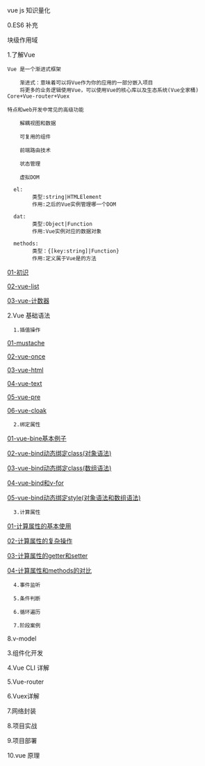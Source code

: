vue js 知识量化


0.ES6 补充
 
块级作用域 






1.了解Vue

	Vue 是一个渐进式框架
	
		渐进式：意味着可以将Vue作为你的应用的一部分嵌入项目
		将更多的业务逻辑使用Vue，可以使用Vue的核心库以及生态系统(Vue全家桶) Core+Vue-router+Vuex
		
	特点和web开发中常见的高级功能
	
		解耦视图和数据
		
		可复用的组件
		
		前端路由技术
		
		状态管理
		
		虚拟DOM
    
      el: 
            类型:string|HTMLElement
            作用:之后的Vue实例管理哪一个DOM
      
      dat: 
            类型:Object|Function
            作用:Vue实例对应的数据对象
          
      methods: 
            类型：{[key:string]|Function}
            作用:定义属于Vue是的方法
        
  
[01-初识](https://github.com/Crystal-LDJ/frontEndNotes/blob/master/learnVue/01-%E5%88%9D%E8%AF%86/%E5%88%9D%E8%AF%86.html)

[02-vue-list](https://github.com/Crystal-LDJ/frontEndNotes/blob/master/learnVue/01-%E5%88%9D%E8%AF%86/vue-list.html)

[03-vue-计数器](https://github.com/Crystal-LDJ/frontEndNotes/blob/master/learnVue/01-%E5%88%9D%E8%AF%86/vue-%E8%AE%A1%E6%95%B0%E5%99%A8.html)

2.Vue 基础语法
  
      1.插值操作
      
   [01-mustache](https://github.com/Crystal-LDJ/frontEndNotes/blob/master/learnVue/02-%E6%8F%92%E5%80%BC%E6%93%8D%E4%BD%9C/01-mustache.html)

   [02-vue-once](https://github.com/Crystal-LDJ/frontEndNotes/blob/master/learnVue/02-%E6%8F%92%E5%80%BC%E6%93%8D%E4%BD%9C/02-v-once.html)

   [03-vue-html](https://github.com/Crystal-LDJ/frontEndNotes/blob/master/learnVue/02-%E6%8F%92%E5%80%BC%E6%93%8D%E4%BD%9C/03-v-html.html)

   [04-vue-text](https://github.com/Crystal-LDJ/frontEndNotes/blob/master/learnVue/02-%E6%8F%92%E5%80%BC%E6%93%8D%E4%BD%9C/04-v-text.html)

   [05-vue-pre](https://github.com/Crystal-LDJ/frontEndNotes/blob/master/learnVue/02-%E6%8F%92%E5%80%BC%E6%93%8D%E4%BD%9C/05-v-pre.html)

   [06-vue-cloak](https://github.com/Crystal-LDJ/frontEndNotes/blob/master/learnVue/02-%E6%8F%92%E5%80%BC%E6%93%8D%E4%BD%9C/06-v-cloak.html)
      
      
      2.绑定属性
 
   [01-vue-bine基本例子](https://github.com/Crystal-LDJ/frontEndNotes/blob/master/learnVue/03-v-bind%E7%BB%91%E5%AE%9A%E5%B1%9E%E6%80%A7/01-v-bind%E5%9F%BA%E6%9C%AC%E4%BE%8B%E5%AD%90.html)
   
   [02-vue-bind动态绑定class(对象语法)](https://github.com/Crystal-LDJ/frontEndNotes/blob/master/learnVue/03-v-bind%E7%BB%91%E5%AE%9A%E5%B1%9E%E6%80%A7/02-v-bind%E5%8A%A8%E6%80%81%E7%BB%91%E5%AE%9Aclass(%E5%AF%B9%E8%B1%A1%E8%AF%AD%E6%B3%95).html)
   
   [03-vue-bind动态绑定class(数组语法)](https://github.com/Crystal-LDJ/frontEndNotes/blob/master/learnVue/03-v-bind%E7%BB%91%E5%AE%9A%E5%B1%9E%E6%80%A7/03-v-bind%E5%8A%A8%E6%80%81%E7%BB%91%E5%AE%9Aclass(%E6%95%B0%E7%BB%84%E8%AF%AD%E6%B3%95).html)
   
   [04-vue-bind和v-for](https://github.com/Crystal-LDJ/frontEndNotes/blob/master/learnVue/03-v-bind%E7%BB%91%E5%AE%9A%E5%B1%9E%E6%80%A7/04-v-bind%E5%92%8Cv-for.html)
   
   [05-vue-bind动态绑定style(对象语法和数组语法)](https://github.com/Crystal-LDJ/frontEndNotes/blob/master/learnVue/03-v-bind%E7%BB%91%E5%AE%9A%E5%B1%9E%E6%80%A7/05-v-bind%E5%8A%A8%E6%80%81%E7%BB%91%E5%AE%9Astyle(%E5%AF%B9%E8%B1%A1%E8%AF%AD%E6%B3%95%E5%92%8C%E6%95%B0%E7%BB%84%E8%AF%AD%E6%B3%95).html)
   
      
      3.计算属性
	  
   [01-计算属性的基本使用](https://github.com/Crystal-LDJ/frontEndNotes/blob/master/learnVue/04-%E8%AE%A1%E7%AE%97%E5%B1%9E%E6%80%A7/01-%E8%AE%A1%E7%AE%97%E5%B1%9E%E6%80%A7%E7%9A%84%E5%9F%BA%E6%9C%AC%E4%BD%BF%E7%94%A8.html)
   
   [02-计算属性的复杂操作](https://github.com/Crystal-LDJ/frontEndNotes/blob/master/learnVue/04-%E8%AE%A1%E7%AE%97%E5%B1%9E%E6%80%A7/02-%E8%AE%A1%E7%AE%97%E5%B1%9E%E6%80%A7%E7%9A%84%E5%A4%8D%E6%9D%82%E6%93%8D%E4%BD%9C.html)
   
   [03-计算属性的getter和setter](https://github.com/Crystal-LDJ/frontEndNotes/blob/master/learnVue/04-%E8%AE%A1%E7%AE%97%E5%B1%9E%E6%80%A7/03-%E8%AE%A1%E7%AE%97%E5%B1%9E%E6%80%A7%E7%9A%84getter%E5%92%8Csetter.html)
   
   [04-计算属性和methods的对比](https://github.com/Crystal-LDJ/frontEndNotes/blob/master/learnVue/04-%E8%AE%A1%E7%AE%97%E5%B1%9E%E6%80%A7/04-%E8%AE%A1%E7%AE%97%E5%B1%9E%E6%80%A7%E5%92%8Cmethods%E7%9A%84%E5%AF%B9%E6%AF%94.html)
   
	  
      
      4.事件监听
      
      5.条件判断
      
      6.循环遍历
      
      7.阶段案例
  
  8.v-model

3.组件化开发

4.Vue CLI 详解

5.Vue-router

6.Vuex详解

7.网络封装

8.项目实战

9.项目部署

10.vue 原理




